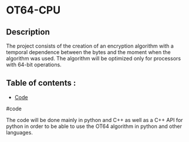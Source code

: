 # OT64-CPU

## Description 

The project consists of the creation of an encryption algorithm with a temporal dependence between the bytes and the moment when the algorithm was used.
The algorithm will be optimized only for processors with 64-bit operations.

## Table of contents :

- [Code](#code)




#code 

The code will be done mainly in python and C++ as well as a C++ API for python in order to be able to use the OT64 algorithm in python and other languages.
